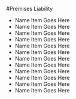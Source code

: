 #Premises Liability

- Name Item Goes Here
- Name Item Goes Here
- Name Item Goes Here
- Name Item Goes Here
- Name Item Goes Here
- Name Item Goes Here
- Name Item Goes Here
- Name Item Goes Here
- Name Item Goes Here
- Name Item Goes Here
- Name Item Goes Here
- Name Item Goes Here